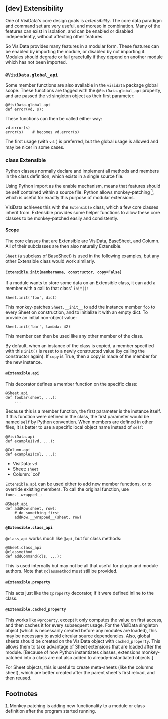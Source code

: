 ## [dev] Extensibility

One of VisiData's core design goals is *extensibility*.
The core data paradigm and command set are very useful, and moreso in combination.
Many of the features can exist in isolation, and can be enabled or disabled independently, without affecting other features.

So VisiData provides many features in a modular form.
These features can be enabled by importing the module, or disabled by not importing it.
Modules should degrade or fail gracefully if they depend on another module which has not been imported.

### `@VisiData.global_api`

Some member functions are also available in the `visidata` package global scope.
These functions are tagged with the `@VisiData.global_api` property, and are passed the `vd` singleton object as their first parameter:

    @VisiData.global_api
    def error(vd, s):

These functions can then be called either way:

    vd.error(s)
    error(s)    # becomes vd.error(s)

The first usage (with `vd.`) is preferred, but the global usage is allowed and may be nicer in some cases.

### class Extensible

Python classes normally declare and implement all methods and members in the class definition, which exists in a single source file.

Using Python import as the enable mechanism, means that features should be self contained within a source file.
Python allows monkey-patching <a href='#b1' name='a'><sup>1</sup></a>, which is useful for exactly this purpose of modular extensions.

VisiData achieves this with the `Extensible` class, which a few core classes inherit from.  Extensible provides some helper functions to allow these core classes to be monkey-patched easily and consistently.

#### Scope

The core classes that are Extensible are VisiData, BaseSheet, and Column.
All of their subclasses are then also naturally Extensible.

`Sheet` (a subclass of BaseSheet) is used in the following examples, but any other Extensible class would work similarly.

#### `Extensible.init(membername, constructor, copy=False)`

If a module wants to store some data on an Extensible class, it can add a member with a call to that class' `init()`:

    Sheet.init('foo', dict)

This monkey-patches `Sheet.__init__` to add the instance member `foo` to every Sheet on construction, and to initialize it with an empty dict.
To provide an initial non-object value:

    Sheet.init('bar', lambda: 42)

This member can then be used like any other member of the class.

By default, when an instance of the class is copied, a member specified with this `init()` is reset to a newly constructed value (by calling the constructor again).
If `copy` is True, then a copy is made of the member for the new instance.

#### `@Extensible.api`

This decorator defines a member function on the specific class:

    @Sheet.api
    def foobar(sheet, ...):
        ...

Because this is a member function, the first parameter is the instance itself.
If this function were defined in the class, the first parameter would be named `self` by Python convention.
When members are defined in other files, it is better to use a specific local object name instead of `self`:

    @VisiData.api
    def example1(vd, ...):

    @Column.api
    def example2(col, ...):

- VisiData: `vd`
- Sheet: `sheet`
- Column: `col'

`Extensible.api` can be used either to add new member functions, or to override existing members.
To call the original function, use `func.__wrapped__`:

    @Sheet.api
    def addRow(sheet, row):
        # do something first
        addRow.__wrapped__(sheet, row)

#### `@Extensible.class_api`

`@class_api` works much like `@api`, but for class methods:

    @Sheet.class_api
    @classmethod
    def addCommand(cls, ...):

This is used internally but may not be all that useful for plugin and module authors.
Note that `@classmethod` must still be provided.

#### `@Extensible.property`

This acts just like the `@property` decorator, if it were defined inline to the class.

#### `@Extensible.cached_property`

This works like `@property`, except it only computes the value on first access, and then caches it for every subsequent usage.
For the VisiData singleton object (which is necessarily created before any modules are loaded), this may be necessary to avoid circular source dependencies.
Also, global sheets should be created on the VisiData object with `cached_property`.
This allows them to take advantage of Sheet extensions that are loaded after the module.  [Because of how Python instantiates classes, extensions monkey-patched into a class are not also added to already-instantiated objects.]

For Sheet objects, this is useful to create meta-sheets (like the columns sheet), which are better created after the parent sheet's first reload, and then reused.

## Footnotes
<a name='b1' href='#a1'>1.</a> Monkey patching is adding new functionality to a module or class definition after the program started running.
